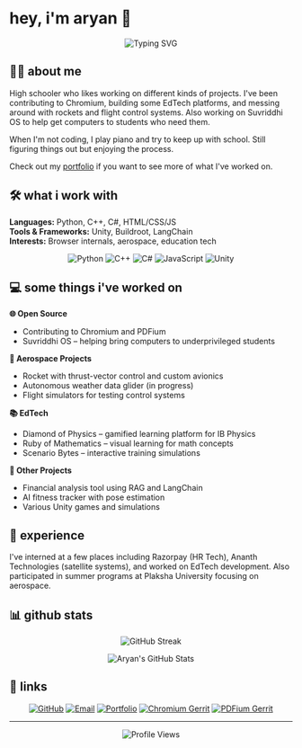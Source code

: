 # hey, i'm aryan 👋

<div align="center">
  
  ![Typing SVG](https://readme-typing-svg.demolab.com?font=Fira+Code&size=22&duration=3000&pause=1000&color=6366F1&center=true&vCenter=true&random=false&width=500&lines=high+school+student;learning+and+building+stuff)
  
</div>

## 🧑‍💻 about me

High schooler who likes working on different kinds of projects. I've been contributing to Chromium, building some EdTech platforms, and messing around with rockets and flight control systems. Also working on Suvriddhi OS to help get computers to students who need them.

When I'm not coding, I play piano and try to keep up with school. Still figuring things out but enjoying the process.

Check out my [portfolio](https://portfolio.quarklearning.online) if you want to see more of what I've worked on.

## 🛠️ what i work with

**Languages:** Python, C++, C#, HTML/CSS/JS  
**Tools & Frameworks:** Unity, Buildroot, LangChain  
**Interests:** Browser internals, aerospace, education tech

<div align="center">
  
  ![Python](https://img.shields.io/badge/Python-3776AB?style=for-the-badge&logo=python&logoColor=white)
  ![C++](https://img.shields.io/badge/C++-00599C?style=for-the-badge&logo=cplusplus&logoColor=white)
  ![C#](https://img.shields.io/badge/C%23-239120?style=for-the-badge&logo=csharp&logoColor=white)
  ![JavaScript](https://img.shields.io/badge/JavaScript-F7DF1E?style=for-the-badge&logo=javascript&logoColor=black)
  ![Unity](https://img.shields.io/badge/Unity-000000?style=for-the-badge&logo=unity&logoColor=white)
  
</div>

## 💻 some things i've worked on

**🌐 Open Source**
- Contributing to Chromium and PDFium
- Suvriddhi OS – helping bring computers to underprivileged students

**🚀 Aerospace Projects**
- Rocket with thrust-vector control and custom avionics
- Autonomous weather data glider (in progress)
- Flight simulators for testing control systems

**📚 EdTech**
- Diamond of Physics – gamified learning platform for IB Physics
- Ruby of Mathematics – visual learning for math concepts
- Scenario Bytes – interactive training simulations

**🤖 Other Projects**
- Financial analysis tool using RAG and LangChain
- AI fitness tracker with pose estimation
- Various Unity games and simulations

## 💼 experience

I've interned at a few places including Razorpay (HR Tech), Ananth Technologies (satellite systems), and worked on EdTech development. Also participated in summer programs at Plaksha University focusing on aerospace.

## 📊 github stats

<div align="center">
  
  ![GitHub Streak](https://github-readme-streak-stats.herokuapp.com/?user=LearnPRG-py&theme=tokyonight&hide_border=true&background=0D1117&stroke=6366F1&ring=6366F1&fire=F59E0B&currStreakLabel=6366F1)
  
  ![Aryan's GitHub Stats](https://github-readme-stats.vercel.app/api?username=LearnPRG-py&show_icons=true&theme=tokyonight&hide_border=true&bg_color=0D1117&title_color=6366F1&icon_color=F59E0B&text_color=C9D1D9&hide=contribs)
  
</div>

## 🔗 links

<div align="center">
  
  [![GitHub](https://img.shields.io/badge/GitHub-181717?style=for-the-badge&logo=github&logoColor=white)](https://github.com/LearnPRG-py)
  [![Email](https://img.shields.io/badge/Email-EA4335?style=for-the-badge&logo=gmail&logoColor=white)](mailto:aryankrishnan@quarklearning.online)
  [![Portfolio](https://img.shields.io/badge/Portfolio-6366F1?style=for-the-badge&logo=google-chrome&logoColor=white)](https://portfolio.quarklearning.online)
  [![Chromium Gerrit](https://img.shields.io/badge/Chromium_Gerrit-4285F4?style=for-the-badge&logo=google-chrome&logoColor=white)](https://chromium-review.googlesource.com/dashboard/4390784)
  [![PDFium Gerrit](https://img.shields.io/badge/PDFium_Gerrit-DC4437?style=for-the-badge&logo=adobe-acrobat-reader&logoColor=white)](https://pdfium-review.googlesource.com/dashboard/4258968)
  
</div>

---

<div align="center">
  
  ![Profile Views](https://komarev.com/ghpvc/?username=LearnPRG-py&color=6366F1&style=for-the-badge)
  
</div>
